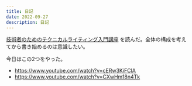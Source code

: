 ```yaml
---
title: 日記
date: 2022-09-27
description: 日記
---
```


[技術者のためのテクニカルライティング入門講座](https://www.amazon.co.jp/%E6%8A%80%E8%A1%93%E8%80%85%E3%81%AE%E3%81%9F%E3%82%81%E3%81%AE%E3%83%86%E3%82%AF%E3%83%8B%E3%82%AB%E3%83%AB%E3%83%A9%E3%82%A4%E3%83%86%E3%82%A3%E3%83%B3%E3%82%B0%E5%85%A5%E9%96%80%E8%AC%9B%E5%BA%A7-%E9%AB%99%E6%A9%8B-%E6%85%88%E5%AD%90/dp/4798157198/ref=sr_1_1?__mk_ja_JP=%E3%82%AB%E3%82%BF%E3%82%AB%E3%83%8A&crid=2YFVD1A08WD69&keywords=%E6%8A%80%E8%A1%93%E8%80%85%E3%81%AE%E3%81%9F%E3%82%81%E3%81%AE%E3%83%86%E3%82%AF%E3%83%8B%E3%82%AB%E3%83%AB%E3%83%A9%E3%82%A4%E3%83%86%E3%82%A3%E3%83%B3%E3%82%B0%E5%85%A5%E9%96%80%E8%AC%9B%E5%BA%A7&qid=1664273720&qu=eyJxc2MiOiIxLjI1IiwicXNhIjoiMS4wNiIsInFzcCI6IjAuOTQifQ%3D%3D&sprefix=%E6%8A%80%E8%A1%93%E8%80%85%E3%81%AE%E3%81%9F%E3%82%81%E3%81%AE%E3%83%86%E3%82%AF%E3%83%8B%E3%82%AB%E3%83%AB%E3%83%A9%E3%82%A4%E3%83%86%E3%82%A3%E3%83%B3%E3%82%B0%E5%85%A5%E9%96%80%E8%AC%9B%E5%BA%A7%2Caps%2C125&sr=8-1) を読んだ。全体の構成を考えてから書き始めるのは意識したい。

今日はこの2つをやった。
- https://www.youtube.com/watch?v=cERw3KiFClA
- https://www.youtube.com/watch?v=CXwHm18n4Tk
